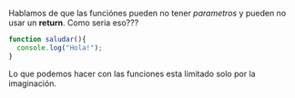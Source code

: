 Hablamos de que las funciónes pueden no tener _parametros_ y pueden no usar un **return**. Como seria eso???

```javascript
function saludar(){
  console.log("Hola!");
}
```
Lo que podemos hacer con las funciones esta limitado solo por la imaginación.